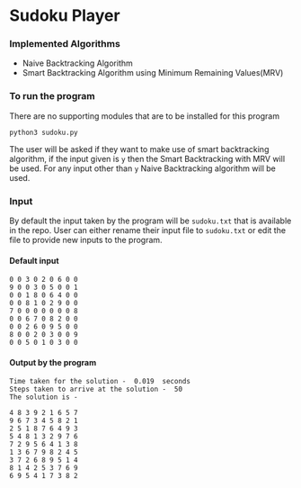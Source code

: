 # Sudoku Player

### Implemented Algorithms

* Naive Backtracking Algorithm
* Smart Backtracking Algorithm using Minimum Remaining Values(MRV)

### To run the program
There are no supporting modules that are to be installed for this program
```
python3 sudoku.py
```

The user will be asked if they want to make use of smart backtracking algorithm, if the input given is `y` then the Smart Backtracking with MRV will be used. For any input other than `y` Naive Backtracking algorithm will be used.

### Input

By default the input taken by the program will be `sudoku.txt` that is available in the repo. User can either rename their input file to `sudoku.txt` or edit the file to provide new inputs to the program.

#### Default input
```
0 0 3 0 2 0 6 0 0 
9 0 0 3 0 5 0 0 1 
0 0 1 8 0 6 4 0 0 
0 0 8 1 0 2 9 0 0 
7 0 0 0 0 0 0 0 8 
0 0 6 7 0 8 2 0 0 
0 0 2 6 0 9 5 0 0 
8 0 0 2 0 3 0 0 9 
0 0 5 0 1 0 3 0 0
```

#### Output by the program
```
Time taken for the solution -  0.019  seconds
Steps taken to arrive at the solution -  50
The solution is - 

4 8 3 9 2 1 6 5 7 
9 6 7 3 4 5 8 2 1 
2 5 1 8 7 6 4 9 3 
5 4 8 1 3 2 9 7 6 
7 2 9 5 6 4 1 3 8 
1 3 6 7 9 8 2 4 5 
3 7 2 6 8 9 5 1 4 
8 1 4 2 5 3 7 6 9 
6 9 5 4 1 7 3 8 2 
```